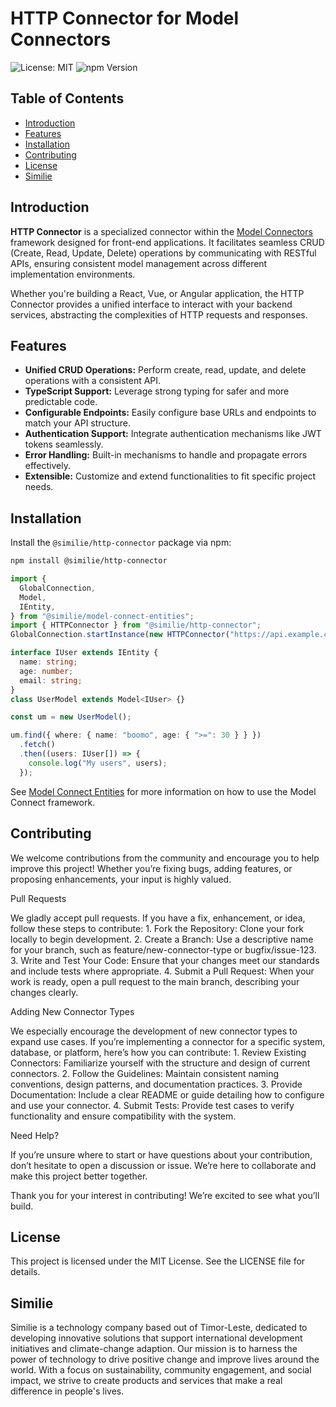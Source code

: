 # HTTP Connector for Model Connectors

![License: MIT](https://img.shields.io/badge/License-MIT-yellow.svg)
![npm Version](https://img.shields.io/npm/v/@similie/http-connector)

## Table of Contents

- [Introduction](#introduction)
- [Features](#features)
- [Installation](#installation)
- [Contributing](#contributing)
- [License](#license)
- [Similie](#similie)

## Introduction

**HTTP Connector** is a specialized connector within the [Model Connectors](https://github.com/yourusername/model-connectors) framework designed for front-end applications. It facilitates seamless CRUD (Create, Read, Update, Delete) operations by communicating with RESTful APIs, ensuring consistent model management across different implementation environments.

Whether you're building a React, Vue, or Angular application, the HTTP Connector provides a unified interface to interact with your backend services, abstracting the complexities of HTTP requests and responses.

## Features

- **Unified CRUD Operations:** Perform create, read, update, and delete operations with a consistent API.
- **TypeScript Support:** Leverage strong typing for safer and more predictable code.
- **Configurable Endpoints:** Easily configure base URLs and endpoints to match your API structure.
- **Authentication Support:** Integrate authentication mechanisms like JWT tokens seamlessly.
- **Error Handling:** Built-in mechanisms to handle and propagate errors effectively.
- **Extensible:** Customize and extend functionalities to fit specific project needs.

## Installation

Install the `@similie/http-connector` package via npm:

```bash
npm install @similie/http-connector
```

```typescript
import {
  GlobalConnection,
  Model,
  IEntity,
} from "@similie/model-connect-entities";
import { HTTPConnector } from "@similie/http-connector";
GlobalConnection.startInstance(new HTTPConnector("https://api.example.com"));

interface IUser extends IEntity {
  name: string;
  age: number;
  email: string;
}
class UserModel extends Model<IUser> {}

const um = new UserModel();

um.find({ where: { name: "boomo", age: { ">=": 30 } } })
  .fetch()
  .then((users: IUser[]) => {
    console.log("My users", users);
  });
```
See [Model Connect Entities](https://github.com/similie/model-connect-entities) for more information on how to use the Model Connect framework.

## Contributing
We welcome contributions from the community and encourage you to help improve this project! Whether you’re fixing bugs, adding features, or proposing enhancements, your input is highly valued.

Pull Requests

We gladly accept pull requests. If you have a fix, enhancement, or idea, follow these steps to contribute:
	1.	Fork the Repository: Clone your fork locally to begin development.
	2.	Create a Branch: Use a descriptive name for your branch, such as feature/new-connector-type or bugfix/issue-123.
	3.	Write and Test Your Code: Ensure that your changes meet our standards and include tests where appropriate.
	4.	Submit a Pull Request: When your work is ready, open a pull request to the main branch, describing your changes clearly.

Adding New Connector Types

We especially encourage the development of new connector types to expand use cases. If you’re implementing a connector for a specific system, database, or platform, here’s how you can contribute:
	1.	Review Existing Connectors: Familiarize yourself with the structure and design of current connectors.
	2.	Follow the Guidelines: Maintain consistent naming conventions, design patterns, and documentation practices.
	3.	Provide Documentation: Include a clear README or guide detailing how to configure and use your connector.
	4.	Submit Tests: Provide test cases to verify functionality and ensure compatibility with the system.

Need Help?

If you’re unsure where to start or have questions about your contribution, don’t hesitate to open a discussion or issue. We’re here to collaborate and make this project better together.

Thank you for your interest in contributing! We’re excited to see what you’ll build.

## License
This project is licensed under the MIT License. See the LICENSE file for details.

## Similie
Similie is a technology company based out of Timor-Leste, dedicated to developing innovative solutions that support international development initiatives and climate-change adaption. Our mission is to harness the power of technology to drive positive change and improve lives around the world. With a focus on sustainability, community engagement, and social impact, we strive to create products and services that make a real difference in people's lives.
